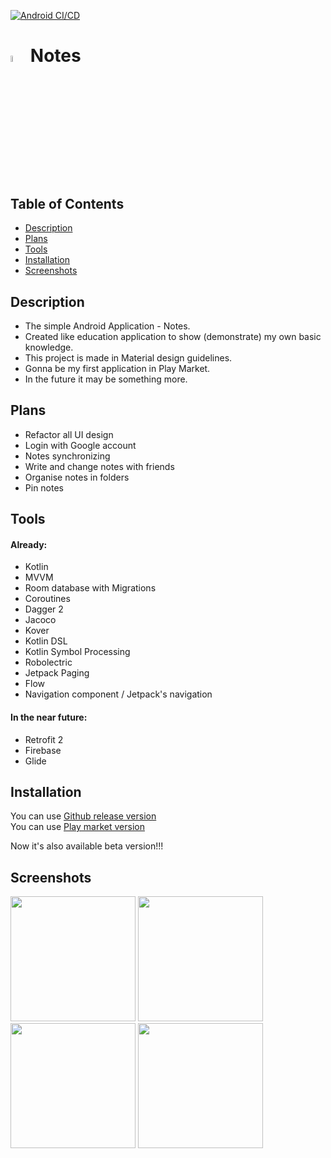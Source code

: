 
[![Android CI/CD](https://github.com/stslex/Notes/actions/workflows/android_jobs.yml/badge.svg)](https://github.com/stslex/Notes/actions/workflows/android_jobs.yml)

# <code><img width="5%"  src="https://user-images.githubusercontent.com/62352202/166147600-38c2b7e5-31a2-42d3-9e38-fafa03481491.png"></code> Notes

## Table of Contents

- [Description](#description)
- [Plans](#plans)
- [Tools](#tools)
- [Installation](#installation)
- [Screenshots](#screenshots)

## Description
  
- The simple Android Application - Notes. 
- Created like education application to show (demonstrate) my own basic knowledge. 
- This project is made in Material design guidelines.
- Gonna be my first application in Play Market. 
- In the future it may be something more.

## Plans

- Refactor all UI design
- Login with Google account
- Notes synchronizing 
- Write and change notes with friends
- Organise notes in folders 
- Pin notes 

## Tools

#### Already:
- Kotlin
- MVVM
- Room database with Migrations
- Coroutines
- Dagger 2
- Jacoco
- Kover
- Kotlin DSL
- Kotlin Symbol Processing
- Robolectric
- Jetpack Paging
- Flow
- Navigation component / Jetpack's navigation

#### In the near future:

- Retrofit 2
- Firebase
- Glide

## Installation

You can use [Github release version](https://github.com/Slex93/Notes/releases) </br>
You can use [Play market version](https://play.google.com/store/apps/details?id=com.stslex93.notes)

Now it's also available beta version!!!

## Screenshots
<img src="https://user-images.githubusercontent.com/62352202/166147646-bf75866f-f6ba-4d49-b9f8-bd47374768c5.png" width="200" > <img src="https://user-images.githubusercontent.com/62352202/166147664-05e3fc73-a4b1-48d2-a922-6c5336049d61.png" width="200" > \
<img src="https://user-images.githubusercontent.com/62352202/166147668-68453773-4e5f-477b-8ccf-7b3807178891.png" width="200" > <img src="https://user-images.githubusercontent.com/62352202/166147680-bd2e3c2c-a23b-4e4f-846d-e7c21379ec65.png" width="200" >
